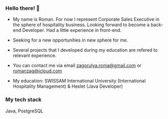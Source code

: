 ### Hello there! 👋

* My name is Roman. For now I represent Corporate Sales Executive in the sphere of hospitality business. Looking forward to become a back-end Developer. Had a little experience in front-end.

* Seeking for a new opportunities in new sphere for me.

* Several projects that I developed during my education are refered to relevant experience.

* You can contact me via email zagorulya.roma@gmail.com or romanzag@icloud.com

* My education: SWISSAM International University (International Hospitality Management) & Hexlet (Java Developer)

### My tech stack

Java, PostgreSQL
